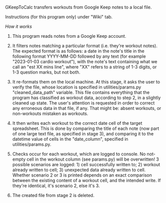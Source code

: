 GKeepToCalc transfers workouts from Google Keep notes to a local file. 

Instructions (for this program only) under "Wiki" tab.

*How it works*
1) This program reads notes from a Google Keep account.

2) It filters notes matching a particular format (i.e. they're workout notes). The expected format is as follows: a date in the note's title in the following format YYYY-MM-DD followed by any text (for example "2023-01-03 cardio workout"), with the note's text containing what we call an "est XX mins line", where "XX" refers to a string of 1-3 digits, or 1-3 question marks, but not both.

3) It re-formats them on the local machine. At this stage, it asks the user to verify the file, whose location is specified in utilities/params.py "cleaned_data_path" variable. This file contains everything that the program has classified as workout data, according to step 2, in a slightly cleaned up state. The user's attention is requested in order to correct any erroneous data in that file, if any. That might be: absent workouts, or non-workouts mistaken as workouts.

4) It then writes each workout to the correct date cell of the target spreadsheet. This is done by comparing the title of each note (now part of one large text file, as specified in stage 3), and comparing it to the datetime value of cells in the "date_column", specified in utilities/params.py.

5) Checks occur for each workout, which are logged to console. No not-empty cell in the workout column (see params.py) will be overwritten! 3 possible scenarios are logged: 1) cell successfully written to; 2) workout already written to cell; 3) unexpected data already written to cell. Whether scenario 2 or 3 is printed depends on an exact comparison between the existing content of a workout cell, and the intended write. If they're identical, it's scenario 2, else it's 3. 

6) The created file from stage 2 is deleted. 
